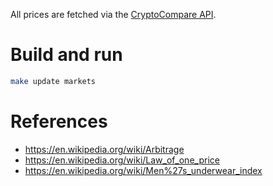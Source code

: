 All prices are fetched via the [CryptoCompare
API](https://min-api.cryptocompare.com/).

# Build and run
```bash
make update markets 
```

# References
* https://en.wikipedia.org/wiki/Arbitrage
* https://en.wikipedia.org/wiki/Law_of_one_price
* https://en.wikipedia.org/wiki/Men%27s_underwear_index
